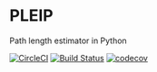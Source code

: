 # PLEIP
Path length estimator in Python

[![CircleCI](https://circleci.com/gh/camminady/PLEIP/tree/master.svg?style=svg)](https://circleci.com/gh/camminady/PLEIP/tree/master)
[![Build Status](https://travis-ci.com/camminady/PLEIP.svg?branch=master)](https://travis-ci.com/camminady/PLEIP)
[![codecov](https://img.shields.io/codecov/c/github/camminady/PLEIP.svg)](https://codecov.io/gh/camminady/PLEIP)
